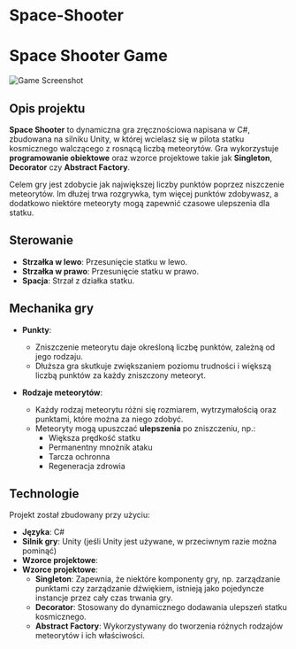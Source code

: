 # Space-Shooter

# Space Shooter Game

![Game Screenshot](path_to_screenshot.png)

## Opis projektu

**Space Shooter** to dynamiczna gra zręcznościowa napisana w C#, zbudowana na silniku Unity, 
w której wcielasz się w pilota statku kosmicznego walczącego z rosnącą liczbą meteorytów. 
Gra wykorzystuje **programowanie obiektowe** oraz wzorce projektowe takie jak
**Singleton**, **Decorator** czy **Abstract Factory**.

Celem gry jest zdobycie jak największej liczby punktów poprzez niszczenie meteorytów. 
Im dłużej trwa rozgrywka, tym więcej punktów zdobywasz, a dodatkowo niektóre meteoryty 
mogą zapewnić czasowe ulepszenia dla statku.

## Sterowanie

- **Strzałka w lewo**: Przesunięcie statku w lewo.
- **Strzałka w prawo**: Przesunięcie statku w prawo.
- **Spacja**: Strzał z działka statku.

## Mechanika gry

- **Punkty**:
  - Zniszczenie meteorytu daje określoną liczbę punktów, zależną od jego rodzaju.
  - Dłuższa gra skutkuje zwiększaniem poziomu trudności i większą liczbą punktów za każdy zniszczony meteoryt.
  
- **Rodzaje meteorytów**:
  - Każdy rodzaj meteorytu różni się rozmiarem, wytrzymałością oraz punktami, które można za niego zdobyć.
  - Meteoryty mogą upuszczać **ulepszenia** po zniszczeniu, np.:
    - Większa prędkość statku
    - Permanentny mnożnik ataku
    - Tarcza ochronna
    - Regeneracja zdrowia

## Technologie

Projekt został zbudowany przy użyciu:

- **Języka**: C#
- **Silnik gry**: Unity (jeśli Unity jest używane, w przeciwnym razie można pominąć)
- **Wzorce projektowe**:
- **Wzorce projektowe**:
  - **Singleton**: Zapewnia, że niektóre komponenty gry, np. zarządzanie punktami czy zarządzanie dźwiękiem, istnieją jako pojedyncze instancje przez cały czas trwania gry.
  - **Decorator**: Stosowany do dynamicznego dodawania ulepszeń statku kosmicznego.
  - **Abstract Factory**: Wykorzystywany do tworzenia różnych rodzajów meteorytów i ich właściwości.
